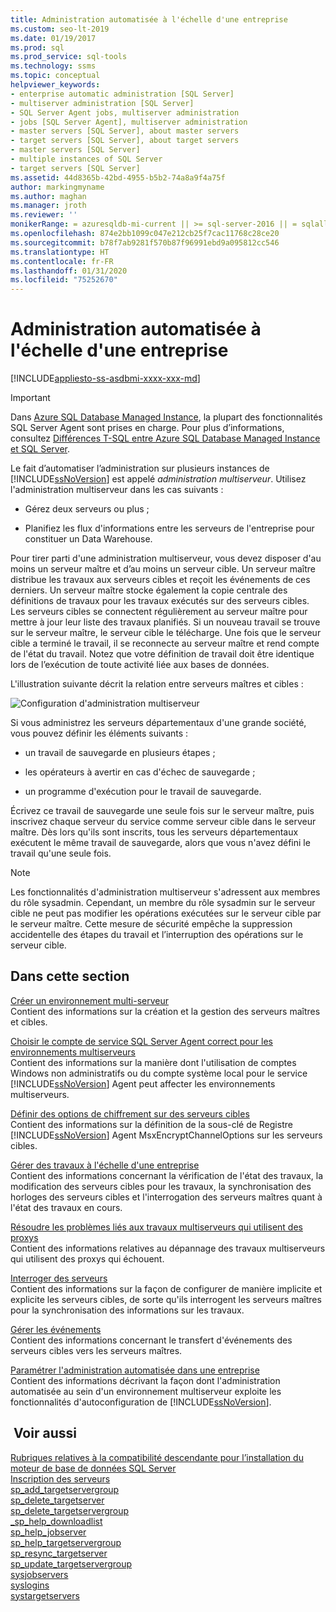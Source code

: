 ```yaml
---
title: Administration automatisée à l'échelle d'une entreprise
ms.custom: seo-lt-2019
ms.date: 01/19/2017
ms.prod: sql
ms.prod_service: sql-tools
ms.technology: ssms
ms.topic: conceptual
helpviewer_keywords:
- enterprise automatic administration [SQL Server]
- multiserver administration [SQL Server]
- SQL Server Agent jobs, multiserver administration
- jobs [SQL Server Agent], multiserver administration
- master servers [SQL Server], about master servers
- target servers [SQL Server], about target servers
- master servers [SQL Server]
- multiple instances of SQL Server
- target servers [SQL Server]
ms.assetid: 44d8365b-42bd-4955-b5b2-74a8a9f4a75f
author: markingmyname
ms.author: maghan
ms.manager: jroth
ms.reviewer: ''
monikerRange: = azuresqldb-mi-current || >= sql-server-2016 || = sqlallproducts-allversions
ms.openlocfilehash: 874e2bb1099c047e212cb25f7cac11768c28ce20
ms.sourcegitcommit: b78f7ab9281f570b87f96991ebd9a095812cc546
ms.translationtype: HT
ms.contentlocale: fr-FR
ms.lasthandoff: 01/31/2020
ms.locfileid: "75252670"
---
```

# <a name="automated-administration-across-an-enterprise"></a>Administration automatisée à l'échelle d'une entreprise
[!INCLUDE[appliesto-ss-asdbmi-xxxx-xxx-md](../../includes/appliesto-ss-asdbmi-xxxx-xxx-md.md)]

> [!IMPORTANT]  
> Dans [Azure SQL Database Managed Instance](https://docs.microsoft.com/azure/sql-database/sql-database-managed-instance), la plupart des fonctionnalités SQL Server Agent sont prises en charge. Pour plus d’informations, consultez [Différences T-SQL entre Azure SQL Database Managed Instance et SQL Server](https://docs.microsoft.com/azure/sql-database/sql-database-managed-instance-transact-sql-information#sql-server-agent).

Le fait d’automatiser l’administration sur plusieurs instances de [!INCLUDE[ssNoVersion](../../includes/ssnoversion-md.md)] est appelé *administration multiserveur*. Utilisez l'administration multiserveur dans les cas suivants :  
  
-   Gérez deux serveurs ou plus ;  
  
-   Planifiez les flux d'informations entre les serveurs de l'entreprise pour constituer un Data Warehouse.  
  
Pour tirer parti d'une administration multiserveur, vous devez disposer d'au moins un serveur maître et d’au moins un serveur cible. Un serveur maître distribue les travaux aux serveurs cibles et reçoit les événements de ces derniers. Un serveur maître stocke également la copie centrale des définitions de travaux pour les travaux exécutés sur des serveurs cibles. Les serveurs cibles se connectent régulièrement au serveur maître pour mettre à jour leur liste des travaux planifiés. Si un nouveau travail se trouve sur le serveur maître, le serveur cible le télécharge. Une fois que le serveur cible a terminé le travail, il se reconnecte au serveur maître et rend compte de l'état du travail. Notez que votre définition de travail doit être identique lors de l’exécution de toute activité liée aux bases de données.  
  
L'illustration suivante décrit la relation entre serveurs maîtres et cibles :  
  
![Configuration d'administration multiserveur](../../ssms/agent/media/multisvr.gif "Configuration d'administration multiserveur")  
  
Si vous administrez les serveurs départementaux d'une grande société, vous pouvez définir les éléments suivants :  
  
-   un travail de sauvegarde en plusieurs étapes ;  
  
-   les opérateurs à avertir en cas d'échec de sauvegarde ;  
  
-   un programme d'exécution pour le travail de sauvegarde.  
  
Écrivez ce travail de sauvegarde une seule fois sur le serveur maître, puis inscrivez chaque serveur du service comme serveur cible dans le serveur maître. Dès lors qu'ils sont inscrits, tous les serveurs départementaux exécutent le même travail de sauvegarde, alors que vous n'avez défini le travail qu'une seule fois.  
  
> [!NOTE]  
> Les fonctionnalités d'administration multiserveur s'adressent aux membres du rôle sysadmin. Cependant, un membre du rôle sysadmin sur le serveur cible ne peut pas modifier les opérations exécutées sur le serveur cible par le serveur maître. Cette mesure de sécurité empêche la suppression accidentelle des étapes du travail et l’interruption des opérations sur le serveur cible.  
  
## <a name="in-this-section"></a>Dans cette section  
[Créer un environnement multi-serveur](../../ssms/agent/create-a-multiserver-environment.md)  
Contient des informations sur la création et la gestion des serveurs maîtres et cibles.  
  
[Choisir le compte de service SQL Server Agent correct pour les environnements multiserveurs](../../ssms/agent/choose-the-right-sql-server-agent-service-account-for-multiserver-environments.md)  
Contient des informations sur la manière dont l'utilisation de comptes Windows non administratifs ou du compte système local pour le service [!INCLUDE[ssNoVersion](../../includes/ssnoversion-md.md)] Agent peut affecter les environnements multiserveurs.  
  
[Définir des options de chiffrement sur des serveurs cibles](../../ssms/agent/set-encryption-options-on-target-servers.md)  
Contient des informations sur la définition de la sous-clé de Registre [!INCLUDE[ssNoVersion](../../includes/ssnoversion-md.md)] Agent MsxEncryptChannelOptions sur les serveurs cibles.  
  
[Gérer des travaux à l'échelle d'une entreprise](../../ssms/agent/manage-jobs-across-an-enterprise.md)  
Contient des informations concernant la vérification de l'état des travaux, la modification des serveurs cibles pour les travaux, la synchronisation des horloges des serveurs cibles et l'interrogation des serveurs maîtres quant à l'état des travaux en cours.  
  
[Résoudre les problèmes liés aux travaux multiserveurs qui utilisent des proxys](../../ssms/agent/troubleshoot-multiserver-jobs-that-use-proxies.md)  
Contient des informations relatives au dépannage des travaux multiserveurs qui utilisent des proxys qui échouent.  
  
[Interroger des serveurs](../../ssms/agent/poll-servers.md)  
Contient des informations sur la façon de configurer de manière implicite et explicite les serveurs cibles, de sorte qu'ils interrogent les serveurs maîtres pour la synchronisation des informations sur les travaux.  
  
[Gérer les événements](../../ssms/agent/manage-events.md)  
Contient des informations concernant le transfert d'événements des serveurs cibles vers les serveurs maîtres.  
  
[Paramétrer l'administration automatisée dans une entreprise](../../ssms/agent/tune-automated-administration-across-an-enterprise.md)  
Contient des informations décrivant la façon dont l'administration automatisée au sein d'un environnement multiserveur exploite les fonctionnalités d'autoconfiguration de [!INCLUDE[ssNoVersion](../../includes/ssnoversion-md.md)].  
  
## <a name="see-also"></a> Voir aussi  
[Rubriques relatives à la compatibilité descendante pour l’installation du moteur de base de données SQL Server](../../database-engine/sql-server-database-engine-backward-compatibility.md)  
[Inscription des serveurs](../register-servers/register-servers.md)  
[sp_add_targetservergroup](../../relational-databases/system-stored-procedures/sp-add-targetservergroup-transact-sql.md)  
[sp_delete_targetserver](../../relational-databases/system-stored-procedures/sp-delete-targetserver-transact-sql.md)  
[sp_delete_targetservergroup](../../relational-databases/system-stored-procedures/sp-delete-targetservergroup-transact-sql.md)  
[_sp_help_downloadlist](../../relational-databases/system-stored-procedures/sp-help-downloadlist-transact-sql.md)  
[sp_help_jobserver](../../relational-databases/system-stored-procedures/sp-help-jobserver-transact-sql.md)  
[sp_help_targetservergroup](../../relational-databases/system-stored-procedures/sp-help-targetservergroup-transact-sql.md)  
[sp_resync_targetserver](../../relational-databases/system-stored-procedures/sp-resync-targetserver-transact-sql.md)  
[sp_update_targetservergroup](../../relational-databases/system-stored-procedures/sp-update-targetservergroup-transact-sql.md)  
[sysjobservers](../../relational-databases/system-tables/dbo-sysjobservers-transact-sql.md)  
[syslogins](../../relational-databases/system-compatibility-views/sys-syslogins-transact-sql.md)  
[systargetservers](../../relational-databases/system-tables/dbo-systargetservers-transact-sql.md)  
  
